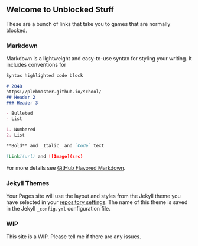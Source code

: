 ## Welcome to Unblocked Stuff

These are a bunch of links that take you to games that are normally blocked.

### Markdown

Markdown is a lightweight and easy-to-use syntax for styling your writing. It includes conventions for

```markdown
Syntax highlighted code block

# 2048
https://plebmaster.github.io/school/
## Header 2
### Header 3

- Bulleted
- List

1. Numbered
2. List

**Bold** and _Italic_ and `Code` text

[Link](url) and ![Image](src)
```

For more details see [GitHub Flavored Markdown](https://guides.github.com/features/mastering-markdown/).

### Jekyll Themes

Your Pages site will use the layout and styles from the Jekyll theme you have selected in your [repository settings](https://github.com/PLEBMASTER/Unblocked/settings). The name of this theme is saved in the Jekyll `_config.yml` configuration file.

### WIP

This site is a WIP. Please tell me if there are any issues.
